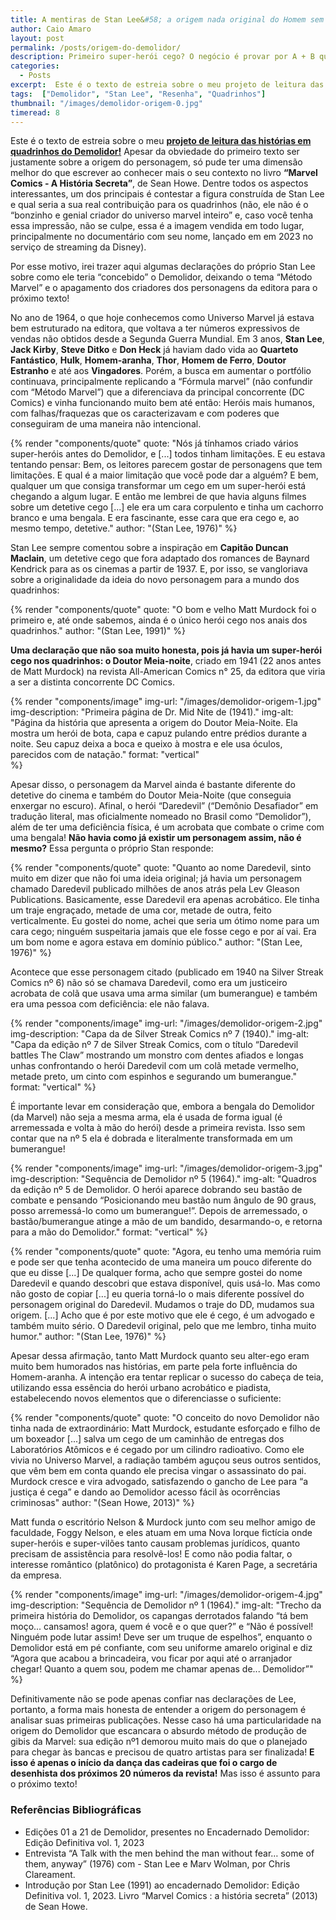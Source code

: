 ```yaml
---
title: A mentiras de Stan Lee&#58; a origem nada original do Homem sem Medo
author: Caio Amaro
layout: post
permalink: /posts/origem-do-demolidor/
description: Primeiro super-herói cego? O negócio é provar por A + B que não dá para acreditar em tudo que o Stan Lee dizia...
categories:
  - Posts
excerpt:  Este é o texto de estreia sobre o meu projeto de leitura das histórias em quadrinhos do Demolidor! Apesar da obviedade do primeiro texto ser justamente sobre a origem do personagem, só pude ter uma dimensão melhor do que escrever ao conhecer mais o seu contexto no livro “Marvel Comics - A História Secreta”, de Sean Howe. Dentre todos os aspectos interessantes, um dos principais é contestar a figura construída de **Stan Lee** e sua real contribuição para os quadrinhos (não, ele não é o “bonzinho e genial criador do universo marvel inteiro”, como é vendido no documentário com seu nome, lançado em em 2023 no serviço de streaming da Disney).
tags:  ["Demolidor", "Stan Lee", "Resenha", "Quadrinhos"]
thumbnail: "/images/demolidor-origem-0.jpg"
timeread: 8
---
```


Este é o texto de estreia sobre o meu **[projeto de leitura das histórias em quadrinhos do Demolidor!](https://caiohamaro.com.br/tags/Demolidor/)** Apesar da obviedade do primeiro texto ser justamente sobre a origem do personagem, só pude ter uma dimensão melhor do que escrever ao conhecer mais o seu contexto no livro **“Marvel Comics - A História Secreta”**, de Sean Howe. Dentre todos os aspectos interessantes, um dos principais é contestar a figura construída de Stan Lee e qual seria a sua real contribuição para os quadrinhos (não, ele não é o “bonzinho e genial criador do universo marvel inteiro” e, caso você tenha essa impressão, não se culpe, essa é a imagem vendida em todo lugar, principalmente no documentário com seu nome, lançado em em 2023 no serviço de streaming da Disney).

Por esse motivo, irei trazer aqui algumas declarações do próprio Stan Lee sobre como ele teria “concebido” o Demolidor, deixando o tema “Método Marvel” e o apagamento dos criadores dos personagens da editora para o próximo texto!

No ano de 1964, o que hoje conhecemos como Universo Marvel já estava bem estruturado na editora, que voltava a ter números expressivos de vendas não  obtidos desde a Segunda Guerra Mundial. Em 3 anos, **Stan Lee**, **Jack Kirby**, **Steve Ditko** e **Don Heck** já haviam dado vida ao **Quarteto Fantástico**, **Hulk**, **Homem-aranha**, **Thor**, **Homem de Ferro**, **Doutor Estranho** e até aos **Vingadores**. Porém, a busca em aumentar o portfólio continuava, principalmente replicando a “Fórmula marvel” (não confundir com “Método Marvel”) que a diferenciava da principal concorrente (DC Comics) e vinha funcionando muito bem até então: Heróis mais humanos, com falhas/fraquezas que os caracterizavam e com poderes que conseguiram de uma maneira não intencional.

{% render "components/quote" 
quote: "Nós já tínhamos criado vários super-heróis antes do Demolidor, e [...] todos tinham limitações. E eu estava tentando pensar: Bem, os leitores parecem gostar de personagens que tem limitações. E qual é a maior limitação que você pode dar a alguém? E bem, qualquer um que consiga transformar um cego em um super-herói está chegando a algum lugar. E então me lembrei de que havia alguns filmes sobre um detetive cego [...] ele era um cara corpulento e tinha um cachorro branco e uma bengala. E era fascinante, esse cara que era cego e, ao mesmo tempo, detetive." 
author: "(Stan Lee, 1976)" 
%}

Stan Lee sempre comentou sobre a inspiração em **Capitão Duncan Maclain**, um detetive cego que fora adaptado dos romances de Baynard Kendrick para as os cinemas a partir de 1937. E, por isso, se vangloriava sobre a originalidade da ideia do novo personagem para a mundo dos quadrinhos:   

{% render "components/quote" 
quote: "O bom e velho Matt Murdock foi o primeiro e, até onde sabemos, ainda é o único herói cego nos anais dos quadrinhos."
author: "(Stan Lee, 1991)" 
%}

**Uma declaração que não soa muito honesta, pois já havia um super-herói cego nos quadrinhos: o Doutor Meia-noite**, criado em 1941 (22 anos antes de Matt Murdock) na revista All-American Comics n° 25, da editora que viria a ser a distinta concorrente DC Comics.

{% render "components/image" 
img-url: "/images/demolidor-origem-1.jpg"
img-description: "Primeira página de Dr. Mid Nite de (1941)."
img-alt: "Página da história que apresenta a origem do Doutor Meia-Noite. Ela mostra um herói de bota, capa e capuz pulando entre prédios durante a noite. Seu capuz deixa a boca e queixo à mostra e ele usa óculos, parecidos com de natação."
format: "vertical"  
%}

Apesar disso, o personagem da Marvel ainda é bastante diferente do detetive do cinema e também do Doutor Meia-Noite (que conseguia enxergar no escuro). Afinal, o herói “Daredevil” (“Demônio Desafiador” em tradução literal, mas oficialmente nomeado no Brasil como “Demolidor”), além de ter uma deficiência física, é um acrobata que combate o crime com uma bengala! **Não havia como já existir um personagem assim, não é mesmo?** Essa pergunta o próprio Stan responde:

{% render "components/quote" 
quote: "Quanto ao nome Daredevil, sinto muito em dizer que não foi uma ideia original; já havia um personagem chamado Daredevil publicado milhões de anos atrás pela Lev Gleason Publications. Basicamente, esse Daredevil era apenas acrobático. Ele tinha um traje engraçado, metade de uma cor, metade de outra, feito verticalmente. Eu gostei do nome, achei que seria um ótimo nome para um cara cego; ninguém suspeitaria jamais que ele fosse cego e por aí vai. Era um bom nome e agora estava em domínio público."
author: "(Stan Lee, 1976)" 
%}

Acontece que esse personagem citado (publicado em 1940 na Silver Streak Comics nº 6) não só se chamava Daredevil, como era um justiceiro acrobata de colã que usava uma arma similar (um bumerangue) e também era uma pessoa com deficiência: ele não falava.

{% render "components/image" 
img-url: "/images/demolidor-origem-2.jpg"
img-description: "Capa da de Silver Streak Comics nº 7 (1940)."
img-alt: "Capa da edição nº 7 de Silver Streak Comics, com o título “Daredevil battles The Claw” mostrando um monstro com dentes afiados e longas unhas confrontando o herói Daredevil com um colã metade vermelho, metade preto, um cinto com espinhos e segurando um bumerangue."
format: "vertical" 
%}

É importante levar em consideração que, embora a bengala do Demolidor (da Marvel) não seja a mesma arma, ela é usada de forma igual (é arremessada e volta à mão do herói) desde a primeira revista. Isso sem contar que na nº 5 ela é dobrada e literalmente transformada em um bumerangue!

{% render "components/image" 
img-url: "/images/demolidor-origem-3.jpg"
img-description: "Sequência de Demolidor nº 5 (1964)."
img-alt: "Quadros da edição nº 5 de Demolidor. O herói aparece dobrando seu bastão de combate e pensando “Posicionando meu bastão num ângulo de 90 graus, posso arremessá-lo como um bumerangue!”. Depois de arremessado, o bastão/bumerangue atinge a mão de um bandido, desarmando-o, e retorna para a mão do Demolidor."
format: "vertical" 
%}

{% render "components/quote" 
quote: "Agora, eu tenho uma memória ruim e pode ser que tenha acontecido de uma maneira um pouco diferente do que eu disse [...] De qualquer forma, acho que sempre gostei do nome Daredevil e quando descobri que estava disponível, quis usá-lo. Mas como não gosto de copiar [...] eu queria torná-lo o mais diferente possível do personagem original do Daredevil. Mudamos o traje do DD, mudamos sua origem. [...] Acho que é por este motivo que ele é cego, é um advogado e também muito sério. O Daredevil original, pelo que me lembro, tinha muito humor."
author: "(Stan Lee, 1976)" 
%}

Apesar dessa afirmação, tanto Matt Murdock quanto seu alter-ego eram muito bem humorados nas histórias, em parte pela forte influência do Homem-aranha. A intenção era tentar replicar o sucesso do cabeça de teia, utilizando essa essência do herói urbano acrobático e piadista, estabelecendo novos elementos que o diferenciasse o suficiente:

{% render "components/quote" 
quote: "O conceito do novo Demolidor não tinha nada de extraordinário: Matt Murdock, estudante esforçado e filho de um boxeador [...] salva um cego de um caminhão de entregas dos Laboratórios Atômicos e é cegado por um cilindro radioativo. Como ele vivia no Universo Marvel, a radiação também aguçou seus outros sentidos, que vêm bem em conta quando ele precisa vingar o assassinato do pai. Murdock cresce e vira advogado, satisfazendo o gancho de Lee para “a justiça é cega” e dando ao Demolidor acesso fácil às ocorrências criminosas"
author: "(Sean Howe, 2013)" 
%}

Matt funda o escritório Nelson & Murdock junto com seu melhor amigo de faculdade, Foggy Nelson, e eles atuam em uma Nova Iorque fictícia onde super-heróis e super-vilões tanto causam problemas jurídicos, quanto precisam de assistência para resolvê-los! E como não podia faltar, o interesse romântico (platônico) do protagonista é Karen Page, a secretária da empresa.

{% render "components/image" 
img-url: "/images/demolidor-origem-4.jpg"
img-description: "Sequência de Demolidor nº 1 (1964)."
img-alt: "Trecho da primeira história do Demolidor, os capangas derrotados falando “tá bem moço... cansamos! agora, quem é você e o que quer?” e “Não é possível! Ninguém pode lutar assim! Deve ser um truque de espelhos”, enquanto o Demolidor está em pé confiante, com seu uniforme amarelo original e diz “Agora que acabou a brincadeira, vou ficar por aqui até o arranjador chegar! Quanto a quem sou, podem me chamar apenas de... Demolidor”" 
%}

Definitivamente não se pode apenas confiar nas declarações de Lee, portanto, a forma mais honesta de entender a origem do personagem é analisar suas primeiras publicações. Nesse caso há uma particularidade na origem do Demolidor que escancara o absurdo método de produção de gibis da Marvel: sua edição nº1 demorou muito mais do que o planejado para chegar às bancas e precisou de quatro artistas para ser finalizada! **E isso é apenas o início da dança das cadeiras que foi o cargo de desenhista dos próximos 20 números da revista!** Mas isso é assunto para o próximo texto!

### Referências Bibliográficas

- Edições 01 a 21 de Demolidor, presentes no Encadernado Demolidor: Edição Definitiva vol. 1, 2023
- Entrevista “A Talk with the men behind the man without fear… some of them, anyway”  (1976) com - Stan Lee e Marv Wolman, por Chris Clareament.
- Introdução por Stan Lee (1991) ao encadernado Demolidor: Edição Definitiva vol. 1, 2023.
Livro “Marvel Comics : a história secreta” (2013) de Sean Howe.

